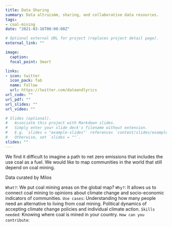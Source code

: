 ```yaml
---
title: Data Sharing
summary: Data altruismm, sharing, and collaborative data resources.
tags:
- coal-mining
date: "2021-03-16T00:00:00Z"

# Optional external URL for project (replaces project detail page).
external_link: ""

image:
  caption: 
  focal_point: Smart

links:
- icon: twitter
  icon_pack: fab
  name: Follow
  url: https://twitter.com/dataandlyrics
url_code: ""
url_pdf: ""
url_slides: ""
url_video: ""

# Slides (optional).
#   Associate this project with Markdown slides.
#   Simply enter your slide deck's filename without extension.
#   E.g. `slides = "example-slides"` references `content/slides/example-slides.md`.
#   Otherwise, set `slides = ""`.
slides: ""
---
```


We find it difficult to imagine a path to net zero emissions that includes the use coal as a fuel. We would like to map communities in the world that still depend on coal mining.

Data curated by Milos
 
`What?`:  We put coal mining areas on the global map?
`Why?`:  It allows us to connect coal mining to opinions about climate change and socio-economic indicators of communities.
`Use cases`:  Understanding how many people need an alternative to living from coal mining.  Political dynamics of accepting climate change policies and individual climate action. 
`Skills needed`: Knowing where coal is mined in your country. 
`How can you contribute`: <Milos write this up>
